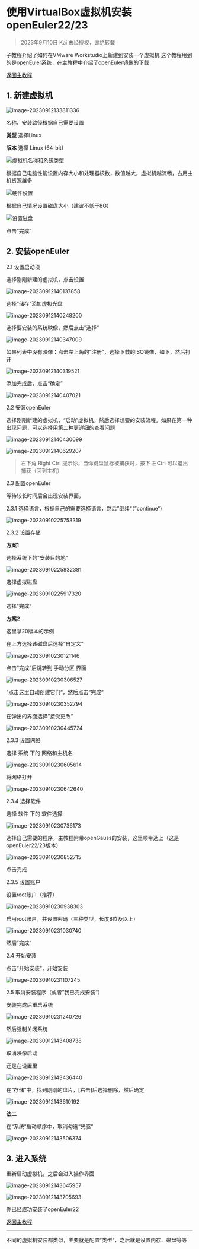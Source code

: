 # 使用VirtualBox虚拟机安装openEuler22/23

> 2023年9月10日 Kai 未经授权，谢绝转载

子教程介绍了如何在VMware Workstudio上新建到安装一个虚拟机	这个教程用到的是openEuler系统，在主教程中介绍了openEuler镜像的下载

[返回主教程](./readme.md)

## 1. 新建虚拟机

![image-20230912133811336](./assets/image-20230912133811336.png)

名称、安装路径根据自己需要设置

**类型** 选择Linux

**版本** 选择 Linux (64-bit)

![虚拟机名称和系统类型](./assets/image-20230912133856329.png)

根据自己电脑性能设置内存大小和处理器核数，数值越大，虚拟机越流畅，占用主机资源越多

![硬件设置](./assets/image-20230912134045493.png)

根据自己情况设置磁盘大小（建议不低于8G）

![设置磁盘](./assets/image-20230912134316334.png)

点击“完成”

## 2. 安装openEuler

2.1 设置启动项

选择刚刚新建的虚拟机，点击设置

![image-20230912140137858](./assets/image-20230912134450793.png)

选择“储存“添加虚拟光盘

![image-20230912140248200](./assets/image-20230912134642485.png)

选择要安装的系统映像，然后点击”选择“

![image-20230912140347009](./assets/image-20230912134805744.png)

如果列表中没有映像：点击左上角的“注册”，选择下载的ISO镜像，如下，然后打开

![image-20230912140319521](./assets/image-20230912134954891.png)

添加完成后，点击“确定”

![image-20230912140407021](./assets/image-20230912135047486.png)

2.2 安装openEuler

选择刚刚新建的虚拟机，“启动”虚拟机，然后选择想要的安装流程。如果在第一种出现问题，可以选择用第二种更详细的查看问题

![image-20230912140430099](./assets/image-20230912135141551.png)

![image-20230912140629207](./assets/image-20230912135435647.png)

> 右下角 Right Ctrl 提示你，当你键盘鼠标被捕获时，按下 右Ctrl 可以退出捕获（回到主机）

2.3 配置openEuler

等待较长时间后会出现安装界面，

2.3.1 选择语言，根据自己的需要选择语言，然后”继续“（”continue“）

![image-20230910225753319](./assets/image-20230910225753319.png)

2.3.2 设置存储

**方案1**

选择系统下的”安装目的地“

![image-20230910225832381](./assets/image-20230910225832381.png)

选择虚拟磁盘

![image-20230910225917320](./assets/image-20230910225917320.png)

选择”完成“

**方案2**

这里拿20版本的示例

在上方选择该磁盘后选择“自定义”

![image-20230910230121146](./assets/image-20230910230121146.png)

点击“完成”后跳转到 手动分区 界面

![image-20230910230306527](./assets/image-20230910230306527.png)

”点击这里自动创建它们“，然后点击”完成“

![image-20230910230352794](./assets/image-20230910230352794.png)

在弹出的界面选择”接受更改“

![image-20230910230445724](./assets/image-20230910230445724.png)

2.3.3 设置网络

选择 系统 下的 网络和主机名

![image-20230910230605614](./assets/image-20230910230605614.png)

将网络打开

![image-20230910230642640](./assets/image-20230910230642640.png)

2.3.4 选择软件

选择 软件 下的 软件选择

![image-20230910230736173](./assets/image-20230910230736173.png)

选择自己需要的程序，主教程附带openGauss的安装，这里顺带选上（这是openEuler22/23版本）

![image-20230910230852715](./assets/image-20230910230852715.png)

点击完成

2.3.5 设置账户

设置root账户（推荐）

![image-20230910230938303](./assets/image-20230910230938303.png)

启用root账户，并设置密码（三种类型，长度8位及以上）

![image-20230910231030740](./assets/image-20230910231030740.png)

然后”完成“

2.4 开始安装

点击”开始安装“，开始安装

![image-20230910231107245](./assets/image-20230910231107245.png)

2.5 取消安装程序（或者”我已完成安装“）

安装完成后重启系统

![image-20230910231240726](./assets/image-20230910231240726.png)

然后强制关闭系统

![image-20230912143408738](./assets/image-20230912143408738.png)

取消映像启动

还是在设置里

![image-20230912143436440](./assets/image-20230912143436440.png)

在“存储”中，找到刚刚的盘片，[右击]后选择删除，然后确定

![image-20230912143610192](./assets/image-20230912143610192.png)

**法二**

在“系统”启动顺序中，取消勾选“光驱”

![image-20230912143506374](./assets/image-20230912143506374.png)

## 3. 进入系统

重新启动虚拟机，之后会进入操作界面

![image-20230912143645957](./assets/image-20230912143645957.png)

![image-20230912143705693](./assets/image-20230912143705693.png)

你已经成功安装了openEuler22

[返回主教程](./readme.md)

************************

不同的虚拟机安装都类似，主要就是配置”类型“，之后就是设置内存、磁盘等等

